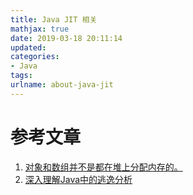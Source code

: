 ```yaml
---
title: Java JIT 相关
mathjax: true
date: 2019-03-18 20:11:14
updated:
categories:
- Java
tags:
urlname: about-java-jit
---
```




<!-- more -->

# 参考文章

1. [对象和数组并不是都在堆上分配内存的。](https://www.hollischuang.com/archives/2398)
2. [深入理解Java中的逃逸分析](https://www.hollischuang.com/archives/2583)